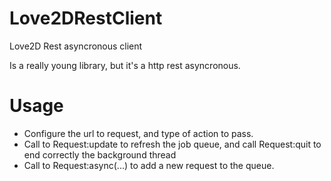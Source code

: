 Love2DRestClient
================

Love2D Rest asyncronous client

Is a really young library, but it's a http rest asyncronous.

Usage
=====
  * Configure the url to request, and type of action to pass. 
  * Call to Request:update to refresh the job queue, and call Request:quit to end correctly the background thread
  * Call to Request:async(...) to add a new request to the queue.